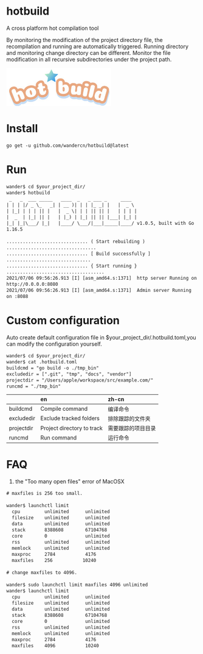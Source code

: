 # hotbuild

A cross platform hot compilation tool

By monitoring the modification of the project directory file, the recompilation and running are automatically triggered. Running directory and monitoring change directory can be different. Monitor the file modification in all recursive subdirectories under the project path.

![hotbuild](logo.jpg "hotbuild")

# Install

    go get -u github.com/wandercn/hotbuild@latest 

# Run
```
wander$ cd $your_project_dir/
wander$ hotbuild
 _   _  ___ _____   ____  _   _ ___ _     ____
| | | |/ _ \_   _| | __ )| | | |_ _| |   |  _ \
| |_| | | | || |   |  _ \| | | || || |   | | | |
|  _  | |_| || |   | |_) | |_| || || |___| |_| |
|_| |_|\___/ |_|   |____/ \___/|___|_____|____/ v1.0.5, built with Go 1.16.5

.............................. ( Start rebuilding ) .................................
.............................. [ Build successfully ] ...............................
.............................. { Start running } ....................................
2021/07/06 09:56:26.913 [I] [asm_amd64.s:1371]  http server Running on http://0.0.0.0:8080
2021/07/06 09:56:26.913 [I] [asm_amd64.s:1371]  Admin server Running on :8088
```
# Custom configuration

Auto create default configuration file  in $your_project_dir/.hotbuild.toml,you can modify the configuration yourself.

```
wander$ cd $your_project_dir/
wander$ cat .hotbuild.toml
buildcmd = "go build -o ./tmp_bin"
excludedir = [".git", "tmp", "docs", "vendor"]
projectdir = "/Users/apple/workspace/src/example.com/"
runcmd = "./tmp_bin"

```
|           | en                           |         zh-cn          |
|:-----     |:-----                      |:-----            |
|buildcmd   | Compile command            |编译命令          |
|excludedir | Exclude tracked folders    |排除跟踪的文件夹  |
|projectdir | Project directory to track |需要跟踪的项目目录|
|runcmd     | Run command                |运行命令          |

# FAQ
1. the "Too many open files" error of MacOSX
   
  ```
# maxfiles is 256 too small.

wander$ launchctl limit
	cpu         unlimited      unlimited
	filesize    unlimited      unlimited
	data        unlimited      unlimited
	stack       8388608        67104768
	core        0              unlimited
	rss         unlimited      unlimited
	memlock     unlimited      unlimited
	maxproc     2784           4176
	maxfiles    256           10240

# change maxfiles to 4096.

wander$ sudo launchctl limit maxfiles 4096 unlimited
wander$ launchctl limit
	cpu         unlimited      unlimited
	filesize    unlimited      unlimited
	data        unlimited      unlimited
	stack       8388608        67104768
	core        0              unlimited
	rss         unlimited      unlimited
	memlock     unlimited      unlimited
	maxproc     2784           4176
	maxfiles    4096           10240

  ```
